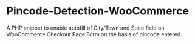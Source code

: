 # Pincode-Detection-WooCommerce
A PHP snippet to enable autofill of City/Town and  State field on WooCommerce Checkout Page Form on the basis of pincode entered.
